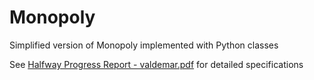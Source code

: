 # Monopoly
Simplified version of Monopoly implemented with Python classes

See [Halfway Progress Report - valdemar.pdf]() for detailed specifications
